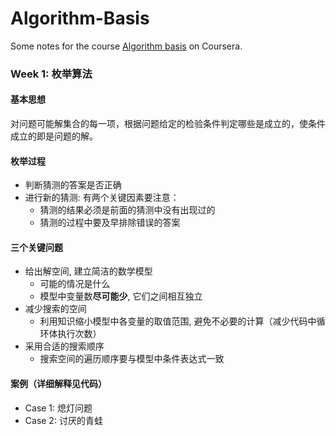 # Algorithm-Basis
Some notes for the course [Algorithm basis](https://www.coursera.org/learn/suanfa-jichu/home/welcome) on Coursera.

### Week 1: 枚举算法

#### 基本思想
对问题可能解集合的每一项，根据问题给定的检验条件判定哪些是成立的，使条件成立的即是问题的解。

#### 枚举过程
- 判断猜测的答案是否正确
- 进行新的猜测: 有两个关键因素要注意：
  - 猜测的结果必须是前面的猜测中没有出现过的
  - 猜测的过程中要及早排除错误的答案

#### 三个关键问题
- 给出解空间, 建立简洁的数学模型
  - 可能的情况是什么
  - 模型中变量数**尽可能少**, 它们之间相互独立
- 减少搜索的空间
  - 利用知识缩小模型中各变量的取值范围, 避免不必要的计算（减少代码中循环体执行次数）
- 采用合适的搜索顺序
  - 搜索空间的遍历顺序要与模型中条件表达式一致

#### 案例（详细解释见代码）

- Case 1: 熄灯问题
- Case 2: 讨厌的青蛙

